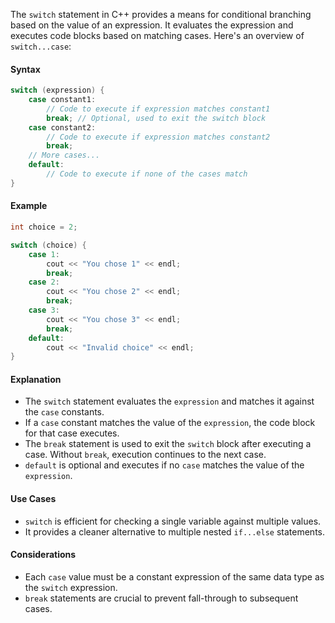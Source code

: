 [//]: # (###Conditional Processing Using switch-case)

The `switch` statement in C++ provides a means for conditional branching based on the value of an expression. It evaluates the expression and executes code blocks based on matching cases. Here's an overview of `switch...case`:

#### Syntax

```cpp
switch (expression) {
    case constant1:
        // Code to execute if expression matches constant1
        break; // Optional, used to exit the switch block
    case constant2:
        // Code to execute if expression matches constant2
        break;
    // More cases...
    default:
        // Code to execute if none of the cases match
}
```

#### Example

```cpp
int choice = 2;

switch (choice) {
    case 1:
        cout << "You chose 1" << endl;
        break;
    case 2:
        cout << "You chose 2" << endl;
        break;
    case 3:
        cout << "You chose 3" << endl;
        break;
    default:
        cout << "Invalid choice" << endl;
}
```

#### Explanation

- The `switch` statement evaluates the `expression` and matches it against the `case` constants.
- If a `case` constant matches the value of the `expression`, the code block for that case executes.
- The `break` statement is used to exit the `switch` block after executing a case. Without `break`, execution continues to the next case.
- `default` is optional and executes if no `case` matches the value of the `expression`.

#### Use Cases

- `switch` is efficient for checking a single variable against multiple values.
- It provides a cleaner alternative to multiple nested `if...else` statements.

#### Considerations

- Each `case` value must be a constant expression of the same data type as the `switch` expression.
- `break` statements are crucial to prevent fall-through to subsequent cases.
